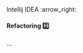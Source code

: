 <link rel="stylesheet" href="{{baseUrl}}/css/textbook.css">

<div class="website-content">

<div id="path">Intellij IDEA :arrow_right: </div>

<div id="title">

#### Refactoring :two:

</div>

<div id="body">

...

</div>

</div>

